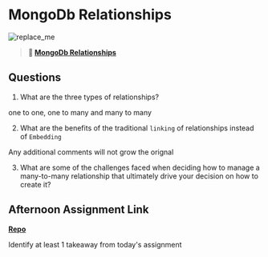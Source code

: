 # MongoDb Relationships

![replace_me](https://codeworks.blob.core.windows.net/public/assets/img/illustrations/placeholder.svg)

> **📖 [MongoDb Relationships](https://codeworksacademy.com/fs-student-guide/resources/wk5/02-Relationships)**

## Questions

1. What are the three types of relationships?

one to one, one to many and many to many

2. What are the benefits of the traditional `linking` of relationships instead of `Embedding`

Any additional comments will not grow the orignal

3. What are some of the challenges faced when deciding how to manage a many-to-many relationship that ultimately drive your decision on how to create it?



## Afternoon Assignment Link

**[Repo](https://github.com/zaneljensen/summer22-gregslist-node)**

Identify at least 1 takeaway from today's assignment

